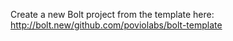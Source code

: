 Create a new Bolt project from the template here: http://bolt.new/github.com/poviolabs/bolt-template